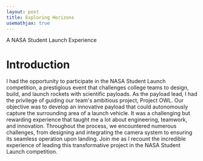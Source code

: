 ```yaml
---
layout: post
title: Exploring Horizons
usemathjax: true
---
```


A NASA Student Launch Experience

<h1 class = "display-6">Introduction</h1>

I had the opportunity to participate in the NASA Student Launch competition, a prestigious event that challenges college teams to design, build, and launch rockets with scientific payloads. As the payload lead, I had the privilege of guiding our team's ambitious project, Project OWL. Our objective was to develop an innovative payload that could autonomously capture the surrounding area of a launch vehicle. It was a challenging but rewarding experience that taught me a lot about engineering, teamwork, and innovation. Throughout the process, we encountered numerous challenges, from designing and integrating the camera system to ensuring its seamless operation upon landing. Join me as I recount the incredible experience of leading this transformative project in the NASA Student Launch competition.
